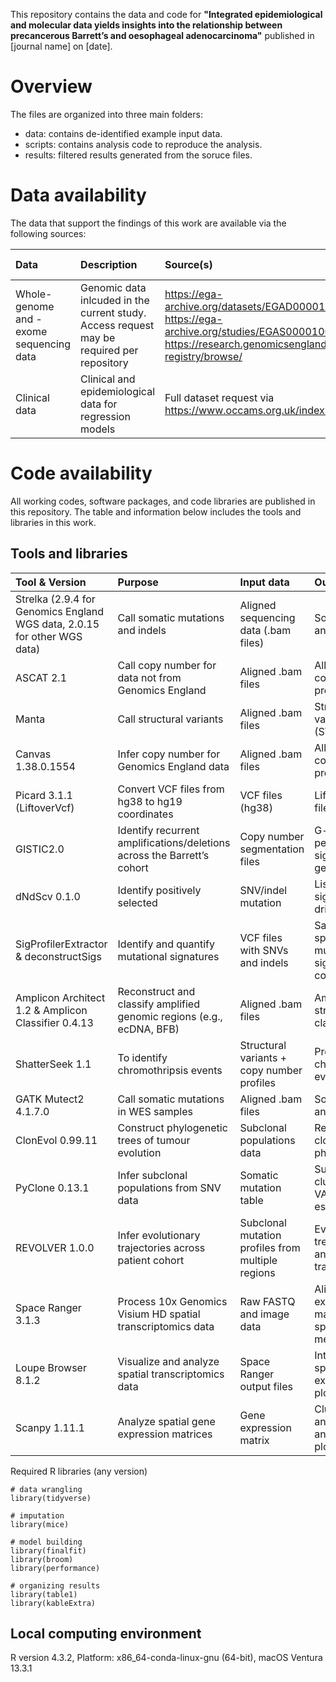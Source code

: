This repository contains the data and code for **"Integrated epidemiological and molecular data yields insights into the relationship between precancerous Barrett’s and oesophageal adenocarcinoma"** published in [journal name] on [date]. 

# Overview
The files are organized into three main folders:

- data: contains de-identified example input data.
- scripts: contains analysis code to reproduce the analysis.
- results: filtered results generated from the soruce files.

# Data availability

The data that support the findings of this work are available via the following sources:

| Data              | Description                  | Source(s)              | Demo data              |
|:------------------|:-----------------------------|:-----------------------|:-----------------------|
| Whole-genome and -exome sequencing data | Genomic data inlcuded in the current study. Access request may be required per repository | https://ega-archive.org/datasets/EGAD00001015467; https://ega-archive.org/studies/EGAS00001003702; https://research.genomicsengland.co.uk/research-registry/browse/ | [↗️](https://github.com/fitzgerald-lab/EAC-Phenotypes/tree/main/data/genomic) |
| Clinical data | Clinical and epidemiological data for regression models | Full dataset request via https://www.occams.org.uk/index.html | [↗️](https://github.com/fitzgerald-lab/EAC-Phenotypes/tree/main/data/epidemiological)



# Code availability

All working codes, software packages, and code libraries are published in this repository. The table and information below includes the tools and libraries in this work.   

## Tools and libraries

| Tool & Version              | Purpose                      | Input data          | Output results                   | Source(s)                                    |
|:----------------------------|:-----------------------------|:--------------------|:---------------------------------|:------------------------------------------|
| Strelka (2.9.4 for Genomics England WGS data, 2.0.15 for other WGS data) | Call somatic mutations and indels  | Aligned sequencing data (.bam files) | Somatic SNVs and indels          | https://github.com/Illumina/strelka       |
| ASCAT 2.1                   | Call copy number for data not from Genomics England | Aligned .bam files  | Allele-specific copy number profiles     | https://github.com/VanLoo-lab/ascat       |
| Manta                       | Call structural variants     | Aligned .bam files  | Structural variant calls (SVs)   | https://github.com/Illumina/manta         |
| Canvas 1.38.0.1554          | Infer copy number for Genomics England data | Aligned .bam files  | Allele-specific copy number profiles | https://github.com/Illumina/canvas        |
| Picard 3.1.1 (LiftoverVcf)  | Convert VCF files from hg38 to hg19 coordinates      | VCF files (hg38)    | Lifted VCF files (hg19)          | https://broadinstitute.github.io/picard/  |
| GISTIC2.0                   | Identify recurrent amplifications/deletions across the Barrett’s cohort | Copy number segmentation files | G-scores, peak regions, significant genes | https://github.com/broadinstitute/gistic2 |
| dNdScv 0.1.0                | Identify positively selected | SNV/indel mutation  | List of significant driver genes | https://github.com/im3sanger/dndscv       |
| SigProfilerExtractor & deconstructSigs | Identify and quantify mutational signatures | VCF files with SNVs and  indels | Sample-specific mutational signatures and contributions | https://github.com/AlexandrovLab/SigProfilerExtractor; https://github.com/raerose01/deconstructSigs |
| Amplicon Architect 1.2 &  Amplicon Classifier 0.4.13 | Reconstruct and classify amplified genomic regions (e.g., ecDNA, BFB) | Aligned .bam files  | Amplicon structures and classifications | https://github.com/virajbdeshpande/AmpliconArchitect; https://github.com/AmpliconSuite/AmpliconClassifier |
| ShatterSeek 1.1      | To identify chromothripsis events    | Structural variants + copy number profiles  | Predicted chromothripsis events | https://github.com/parklab/ShatterSeek   |
| GATK Mutect2 4.1.7.0 | Call somatic mutations in WES samples    | Aligned .bam files      | Somatic SNV and indel calls   | https://gatk.broadinstitute.org/hc/en-us/articles/360036485152-Mutect2 |
| ClonEvol 0.99.11     | Construct phylogenetic trees of tumour evolution  | Subclonal populations data   | Reconstructed clonal phylogenies | https://github.com/hdng/clonevol         |
| PyClone 0.13.1       | Infer subclonal populations from SNV data   | Somatic mutation table  | Subclonal clusters with VAF and CCF estimates  | https://github.com/Roth-Lab/pyclone      |
| REVOLVER 1.0.0       | Infer evolutionary trajectories across patient cohort | Subclonal mutation profiles from multiple regions  | Evolutionary trees, clusters, and recurrent trajectories | https://github.com/caravagnalab/revolve  |
| Space Ranger 3.1.3   | Process 10x Genomics Visium HD spatial transcriptomics data | Raw FASTQ and image data | Aligned gene expression matrices and spatial metadata | http://github.com/10XGenomics/spaceranger    |
| Loupe Browser 8.1.2  | Visualize and analyze spatial transcriptomics data | Space Ranger output files     | Interactive spatial gene expression plots  | https://www.10xgenomics.com/support/software/loupe-browser/latest     |
| Scanpy 1.11.1        | Analyze spatial gene expression matrices          | Gene expression matrix        | Cluster annotations and spatial plots | https://github.com/scverse/scanpy |

Required R libraries (any version)

```{r}
# data wrangling
library(tidyverse) 

# imputation
library(mice)

# model building
library(finalfit)
library(broom)
library(performance)

# organizing results
library(table1)
library(kableExtra)
```

## Local computing environment

R version 4.3.2, Platform: x86_64-conda-linux-gnu (64-bit), macOS Ventura 13.3.1

